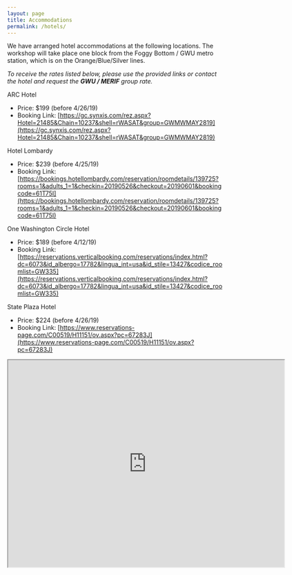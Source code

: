 ```yaml
---
layout: page
title: Accommodations
permalink: /hotels/
---
```


We have arranged hotel accommodations at the following locations. The workshop will take place one block from the Foggy Bottom / GWU metro station, which is on the Orange/Blue/Silver lines.

*To receive the rates listed below, please use the provided links or contact the hotel and request the **GWU / MERIF** group rate.*

ARC Hotel
  - Price: $199 (before 4/26/19)
  - Booking Link: [https://gc.synxis.com/rez.aspx?Hotel=21485&Chain=10237&shell=rWASAT&group=GWMWMAY2819](https://gc.synxis.com/rez.aspx?Hotel=21485&Chain=10237&shell=rWASAT&group=GWMWMAY2819)

Hotel Lombardy
  - Price: $239 (before 4/25/19)
  - Booking Link: [https://bookings.hotellombardy.com/reservation/roomdetails/139725?rooms=1&adults_1=1&checkin=20190526&checkout=20190601&bookingcode=61T75I](https://bookings.hotellombardy.com/reservation/roomdetails/139725?rooms=1&adults_1=1&checkin=20190526&checkout=20190601&bookingcode=61T75I)

One Washington Circle Hotel
  - Price: $189 (before 4/12/19)
  - Booking Link: [https://reservations.verticalbooking.com/reservations/index.html?dc=6073&id_albergo=17782&lingua_int=usa&id_stile=13427&codice_roomlist=GW335](https://reservations.verticalbooking.com/reservations/index.html?dc=6073&id_albergo=17782&lingua_int=usa&id_stile=13427&codice_roomlist=GW335)

State Plaza Hotel
  - Price: $224 (before 4/26/19)
  - Booking Link: [https://www.reservations-page.com/C00519/H11151/ov.aspx?pc=67283J](https://www.reservations-page.com/C00519/H11151/ov.aspx?pc=67283J)


<iframe src="https://www.google.com/maps/d/u/0/embed?mid=1PCp6ct2YK17iXsXTkSPhjaZQYRsBR2o9" width="640" height="480"></iframe>
